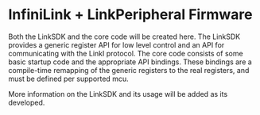 # InfiniLink + LinkPeripheral Firmware

Both the LinkSDK and the core code will be created here.  The LinkSDK provides a
generic register API for low level control and an API for communicating with the
LinkI protocol.  The core code consists of some basic startup code and the
appropriate API bindings.  These bindings are a compile-time remapping of the
generic registers to the real registers, and must be defined per supported mcu.

More information on the LinkSDK and its usage will be added as its developed.
